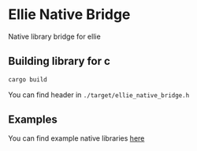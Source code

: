 # Ellie Native Bridge
Native library bridge for ellie


## Building library for c

```sh
cargo build
```

You can find header in `./target/ellie_native_bridge.h`

## Examples

You can find example native libraries [here](https://github.com/behemehal/EllieNativeLibExample)

